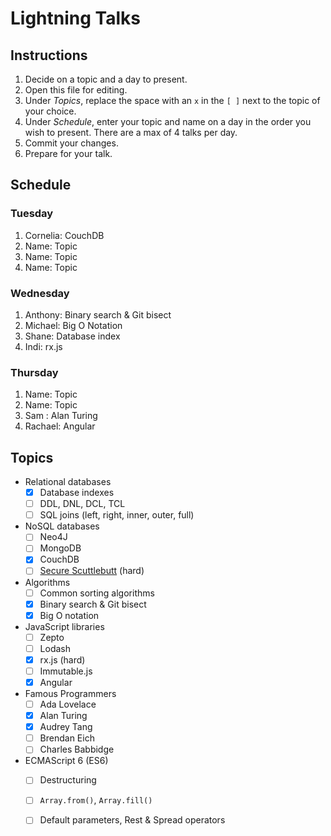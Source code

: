 # Lightning Talks

## Instructions

1. Decide on a topic and a day to present.
2. Open this file for editing.
3. Under _Topics_, replace the space with an `x` in the `[ ]` next to the topic of your choice.
4. Under _Schedule_, enter your topic and name on a day in the order you wish to present. There are a max of 4 talks per day.
5. Commit your changes.
6. Prepare for your talk.


## Schedule

### Tuesday

1. Cornelia: CouchDB
2. Name: Topic
3. Name: Topic
4. Name: Topic


### Wednesday

1. Anthony: Binary search & Git bisect
2. Michael: Big O Notation
3. Shane: Database index
4. Indi: rx.js


### Thursday

1. Name: Topic
2. Name: Topic
3. Sam : Alan Turing
4. Rachael: Angular


## Topics

* Relational databases
  - [X] Database indexes
  - [ ] DDL, DNL, DCL, TCL
  - [ ] SQL joins (left, right, inner, outer, full)

* NoSQL databases
  - [ ] Neo4J
  - [ ] MongoDB
  - [X] CouchDB
  - [ ] [Secure Scuttlebutt](https://ssbc.github.io/secure-scuttlebutt/) (hard)

* Algorithms
  - [ ] Common sorting algorithms
  - [X] Binary search & Git bisect
  - [X] Big O notation

* JavaScript libraries
  - [ ] Zepto
  - [ ] Lodash
  - [x] rx.js (hard)
  - [ ] Immutable.js
  - [x] Angular

* Famous Programmers
  - [ ] Ada Lovelace
  - [x] Alan Turing
  - [x] Audrey Tang
  - [ ] Brendan Eich
  - [ ] Charles Babbidge

* ECMAScript 6 (ES6)
  - [ ] Destructuring
  - [ ] `Array.from()`, `Array.fill()`
  - [ ] Default parameters, Rest & Spread operators


